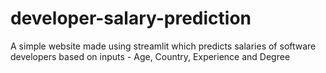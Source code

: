 # developer-salary-prediction
A simple website made using streamlit which predicts salaries of software developers based on inputs - Age, Country, Experience and Degree

